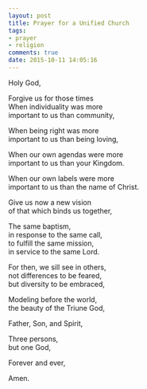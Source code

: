 ```yaml
---
layout: post
title: Prayer for a Unified Church
tags:
- prayer
- religion
comments: true
date: 2015-10-11 14:05:16
---
```


Holy God,

Forgive us for those times  
When individuality was more  
important to us than community,

When being right was more  
important to us than being loving,

When our own agendas were more  
important to us than your Kingdom.

When our own labels were more  
important to us than the name of Christ.

Give us now a new vision  
of that which binds us together,

The same baptism,  
in response to the same call,  
to fulfill the same mission,  
in service to the same Lord.

For then, we sill see in others,  
not differences to be feared,  
but diversity to be embraced,

Modeling before the world,  
the beauty of the Triune God,  

Father, Son, and Spirit,  

Three persons,  
but one God,  

Forever and ever,

Amen.



